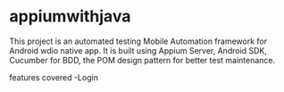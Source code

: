 # appiumwithjava
This project is an automated testing Mobile Automation framework for Android wdio native app. It is built using Appium Server, Android SDK, Cucumber for BDD, the POM design pattern for better test maintenance.

features covered -Login
